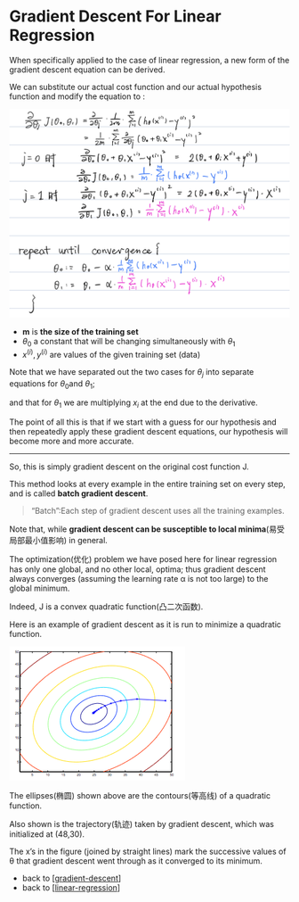 # Gradient Descent For Linear Regression

When specifically applied to the case of linear regression, 
a new form of the gradient descent equation can be derived. 

We can substitute our actual cost function and our actual hypothesis function and modify the equation to :

![a new form of the gradient descent equation](../img/a%20new%20form%20of%20the%20gradient%20descent%20equation.png)

-  **m** is **the size of the training set**
-  $\theta_0$ a constant that will be changing simultaneously with $\theta_1$
-  $x^{(i)}, y^{(i)}$ are values of the given training set (data)

Note that we have separated out the two cases for $\theta_j$ into separate equations for $\theta_0$and $\theta_1$; 

and that for $\theta_1$ we are multiplying $x_{i}$ at the end due to the derivative. 

The point of all this is that if we start with a guess for our hypothesis and then repeatedly apply these gradient descent equations, our hypothesis will become more and more accurate.

---

So, this is simply gradient descent on the original cost function J. 

This method looks at every example in the entire training set on every step, 
and is called **batch gradient descent**. 

> “Batch”:Each step of gradient descent uses all the training examples.

Note that, while **gradient descent can be susceptible to local minima**(易受局部最小值影响) in general.

The optimization(优化) problem we have posed here for linear regression has only one global, and no other local, optima; 
thus gradient descent always converges (assuming the learning rate α is not too large) to the global minimum. 

Indeed, J is a convex quadratic function(凸二次函数). 

Here is an example of gradient descent as it is run to minimize a quadratic function.

![a quadratic function](../img/gradient%20descent%20-%20a%20quadratic%20function.png)

The ellipses(椭圆) shown above are the contours(等高线) of a quadratic function. 

Also shown is the trajectory(轨迹) taken by gradient descent, 
which was initialized at (48,30). 

The x’s in the figure (joined by straight lines) mark the successive values of θ that 
gradient descent went through as it converged to its minimum.

- back to [[gradient-descent]]
- back to [[linear-regression]]


[//begin]: # "Autogenerated link references for markdown compatibility"
[gradient-descent]: gradient-descent "Gradient Descent"
[linear-regression]: linear-regression "Linear Regression"
[//end]: # "Autogenerated link references"